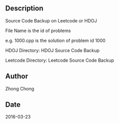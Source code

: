 ## Description
Source Code Backup on Leetcode or HDOJ

File Name is the id of problems

e.g. 1000.cpp is the solution of problem id 1000

HDOJ Directory: HDOJ Source Code Backup

Leetcode Directory: Leetcode Source Code Backup

## Author
Zhong Chong

## Date
2016-03-23
